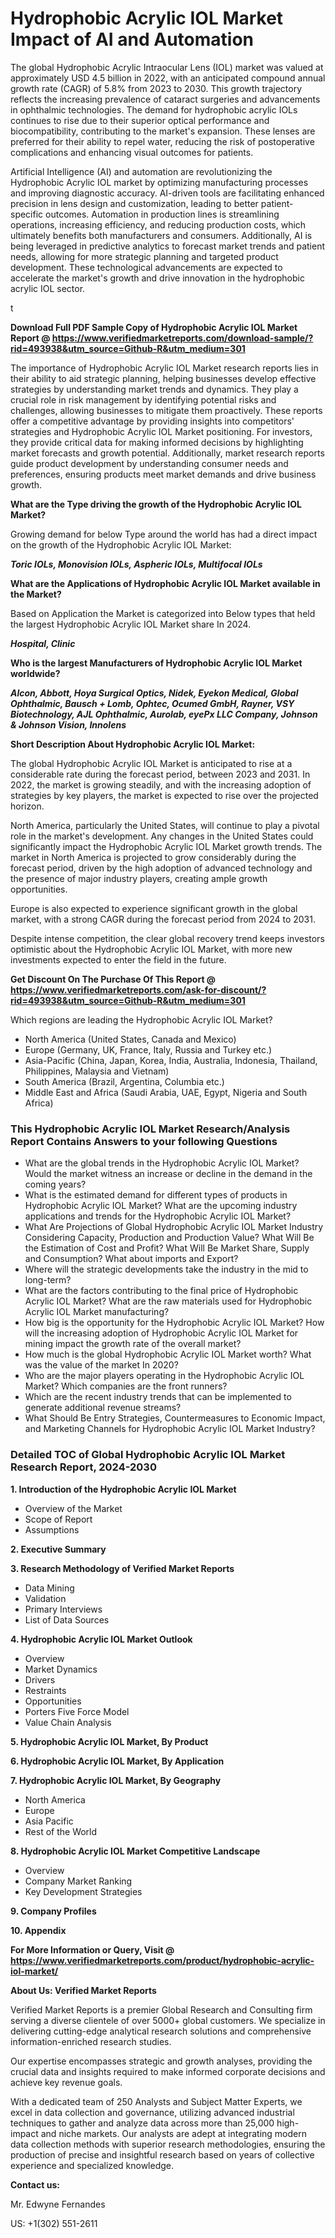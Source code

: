 <meta name="title" content="Global  Hydrophobic Acrylic IOL Market Impact of AI and Automation"><meta name="description" content="  The global Hydrophobic Acrylic Intraocular Lens (IOL) market was valued at approximately USD 4.5 billion in 2022, with an anticipated compound annual growth rate (CA"><meta name="title" content=" Hydrophobic Acrylic IOL Market Size, Share, Scope, Trends, Growth, Opportunities, Analysis, Forecast"> <h1>Hydrophobic Acrylic IOL Market Impact of AI and Automation</h1> <p>The global Hydrophobic Acrylic Intraocular Lens (IOL) market was valued at approximately USD 4.5 billion in 2022, with an anticipated compound annual growth rate (CAGR) of 5.8% from 2023 to 2030. This growth trajectory reflects the increasing prevalence of cataract surgeries and advancements in ophthalmic technologies. The demand for hydrophobic acrylic IOLs continues to rise due to their superior optical performance and biocompatibility, contributing to the market's expansion. These lenses are preferred for their ability to repel water, reducing the risk of postoperative complications and enhancing visual outcomes for patients.</p> <p>Artificial Intelligence (AI) and automation are revolutionizing the Hydrophobic Acrylic IOL market by optimizing manufacturing processes and improving diagnostic accuracy. AI-driven tools are facilitating enhanced precision in lens design and customization, leading to better patient-specific outcomes. Automation in production lines is streamlining operations, increasing efficiency, and reducing production costs, which ultimately benefits both manufacturers and consumers. Additionally, AI is being leveraged in predictive analytics to forecast market trends and patient needs, allowing for more strategic planning and targeted product development. These technological advancements are expected to accelerate the market's growth and drive innovation in the hydrophobic acrylic IOL sector.</p> t</p><p id="" class=""><strong>Download Full PDF Sample Copy of Hydrophobic Acrylic IOL Market Report @ <a href="https://www.verifiedmarketreports.com/download-sample/?rid=493938&utm_source=Github-R&utm_medium=301" target="_blank">https://www.verifiedmarketreports.com/download-sample/?rid=493938&utm_source=Github-R&utm_medium=301</a></strong></p><p>The importance of&nbsp;Hydrophobic Acrylic IOL Market research reports lies in their ability to aid strategic planning, helping businesses develop effective strategies by understanding market trends and dynamics. They play a crucial role in risk management by identifying potential risks and challenges, allowing businesses to mitigate them proactively. These reports offer a competitive advantage by providing insights into competitors' strategies and Hydrophobic Acrylic IOL Market positioning. For investors, they provide critical data for making informed decisions by highlighting market forecasts and growth potential. Additionally, market research reports guide product development by understanding consumer needs and preferences, ensuring products meet market demands and drive business growth.</p><p><strong>What are the&nbsp;Type driving the growth of the Hydrophobic Acrylic IOL Market?</strong></p><p id="" class="">Growing demand for below Type around the world has had a direct impact on the growth of the Hydrophobic Acrylic IOL Market:</p><em><strong>Toric IOLs, Monovision IOLs, Aspheric IOLs, Multifocal IOLs</strong></em></p><strong>What are the&nbsp;Applications&nbsp;of Hydrophobic Acrylic IOL Market available in the Market?</strong></p><p id="" class="">Based on Application the Market is categorized into Below types that held the largest Hydrophobic Acrylic IOL Market share In 2024.</p><em><strong>Hospital, Clinic</strong></em></p><strong>Who is the largest Manufacturers of Hydrophobic Acrylic IOL Market worldwide?</strong></p><p><em><strong>Alcon, Abbott, Hoya Surgical Optics, Nidek, Eyekon Medical, Global Ophthalmic, Bausch + Lomb, Ophtec, Ocumed GmbH, Rayner, VSY Biotechnology, AJL Ophthalmic, Aurolab, eyePx LLC Company, Johnson & Johnson Vision, Innolens</strong></em></p><p id="" class=""><strong>Short Description About Hydrophobic Acrylic IOL Market:</strong></p><p>The global Hydrophobic Acrylic IOL Market is anticipated to rise at a considerable rate during the forecast period, between 2023 and 2031. In 2022, the market is growing steadily, and with the increasing adoption of strategies by key players, the market is expected to rise over the projected horizon.</p><p>North America, particularly the United States, will continue to play a pivotal role in the market's development. Any changes in the United States could significantly impact the Hydrophobic Acrylic IOL Market growth trends. The market in North America is projected to grow considerably during the forecast period, driven by the high adoption of advanced technology and the presence of major industry players, creating ample growth opportunities.</p><p>Europe is also expected to experience significant growth in the global market, with a strong CAGR during the forecast period from 2024 to 2031.</p><p>Despite intense competition, the clear global recovery trend keeps investors optimistic about the Hydrophobic Acrylic IOL Market, with more new investments expected to enter the field in the future.</p><p id="" class=""><strong>Get Discount On The Purchase Of This Report @ <a href="https://www.verifiedmarketreports.com/ask-for-discount/?rid=493938&utm_source=Github-R&utm_medium=301" target="_blank">https://www.verifiedmarketreports.com/ask-for-discount/?rid=493938&utm_source=Github-R&utm_medium=301</a></strong></p>Which regions are leading the Hydrophobic Acrylic IOL Market?</p><ul><li>North America (United States, Canada and Mexico)</li><li>Europe (Germany, UK, France, Italy, Russia and Turkey etc.)</li><li>Asia-Pacific (China, Japan, Korea, India, Australia, Indonesia, Thailand, Philippines, Malaysia and Vietnam)</li><li>South America (Brazil, Argentina, Columbia etc.)</li><li>Middle East and Africa (Saudi Arabia, UAE, Egypt, Nigeria and South Africa)</li></ul><h3 id="" class="">This Hydrophobic Acrylic IOL Market Research/Analysis Report Contains Answers to your following Questions</h3><ul><li>What are the global trends in the Hydrophobic Acrylic IOL Market? Would the market witness an increase or decline in the demand in the coming years?</li><li>What is the estimated demand for different types of products in Hydrophobic Acrylic IOL Market? What are the upcoming industry applications and trends for the Hydrophobic Acrylic IOL Market?</li><li>What Are Projections of Global Hydrophobic Acrylic IOL Market Industry Considering Capacity, Production and Production Value? What Will Be the Estimation of Cost and Profit? What Will Be Market Share, Supply and Consumption? What about imports and Export?</li><li>Where will the strategic developments take the industry in the mid to long-term?</li><li>What are the factors contributing to the final price of Hydrophobic Acrylic IOL Market? What are the raw materials used for Hydrophobic Acrylic IOL Market manufacturing?</li><li>How big is the opportunity for the Hydrophobic Acrylic IOL Market? How will the increasing adoption of Hydrophobic Acrylic IOL Market for mining impact the growth rate of the overall market?</li><li>How much is the global Hydrophobic Acrylic IOL Market worth? What was the value of the market In 2020?</li><li>Who are the major players operating in the Hydrophobic Acrylic IOL Market? Which companies are the front runners?</li><li>Which are the recent industry trends that can be implemented to generate additional revenue streams?</li><li>What Should Be Entry Strategies, Countermeasures to Economic Impact, and Marketing Channels for Hydrophobic Acrylic IOL Market Industry?</li></ul><h3 id="" class="">Detailed TOC of Global Hydrophobic Acrylic IOL Market Research Report, 2024-2030</h3><p id="" class=""><strong>1. Introduction of the Hydrophobic Acrylic IOL Market</strong></p><ul><li>Overview of the Market</li><li>Scope of Report</li><li>Assumptions</li></ul><p id="" class=""><strong>2. Executive Summary</strong></p><p id="" class=""><strong>3. Research Methodology of Verified Market Reports</strong></p><ul><li>Data Mining</li><li>Validation</li><li>Primary Interviews</li><li>List of Data Sources</li></ul><p id="" class=""><strong>4. Hydrophobic Acrylic IOL Market Outlook</strong></p><ul><li>Overview</li><li>Market Dynamics</li><li>Drivers</li><li>Restraints</li><li>Opportunities</li><li>Porters Five Force Model</li><li>Value Chain Analysis</li></ul><p id="" class=""><strong>5. Hydrophobic Acrylic IOL Market, By Product</strong></p><p id="" class=""><strong>6. Hydrophobic Acrylic IOL Market, By Application</strong></p><p id="" class=""><strong>7. Hydrophobic Acrylic IOL Market, By Geography</strong></p><ul><li>North America</li><li>Europe</li><li>Asia Pacific</li><li>Rest of the World</li></ul><p id="" class=""><strong>8. Hydrophobic Acrylic IOL Market Competitive Landscape</strong></p><ul><li>Overview</li><li>Company Market Ranking</li><li>Key Development Strategies</li></ul><p id="" class=""><strong>9. Company Profiles</strong></p><p id="" class=""><strong>10. Appendix</strong></p><p id="" class=""><strong>For More Information or Query, Visit @ <a href="https://www.verifiedmarketreports.com/product/hydrophobic-acrylic-iol-market/" target="_blank">https://www.verifiedmarketreports.com/product/hydrophobic-acrylic-iol-market/</a></strong></p><p id="" class=""><strong>About Us: Verified Market Reports</strong></p><p id="" class="">Verified Market Reports is a premier Global Research and Consulting firm serving a diverse clientele of over 5000+ global customers. We specialize in delivering cutting-edge analytical research solutions and comprehensive information-enriched research studies.</p><p id="" class="">Our expertise encompasses strategic and growth analyses, providing the crucial data and insights required to make informed corporate decisions and achieve key revenue goals.</p><p id="" class="">With a dedicated team of 250 Analysts and Subject Matter Experts, we excel in data collection and governance, utilizing advanced industrial techniques to gather and analyze data across more than 25,000 high-impact and niche markets. Our analysts are adept at integrating modern data collection methods with superior research methodologies, ensuring the production of precise and insightful research based on years of collective experience and specialized knowledge.</p><p id="" class=""><strong>Contact us:</strong></p><p id="" class="">Mr. Edwyne Fernandes</p><p id="" class="">US: +1(302) 551-2611</p>